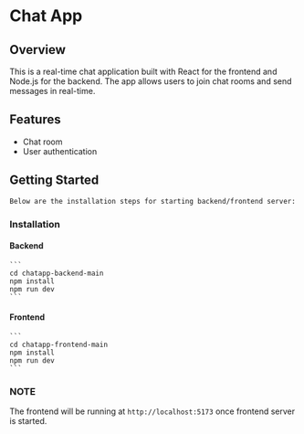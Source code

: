 # Chat App

## Overview

This is a real-time chat application built with React for the frontend and Node.js for the backend. The app allows users to join chat rooms and send messages in real-time. 

## Features

- Chat room
- User authentication


## Getting Started
    Below are the installation steps for starting backend/frontend server:

### Installation

#### Backend

    ```
    cd chatapp-backend-main
    npm install
    npm run dev
    ```

#### Frontend

    ```
    cd chatapp-frontend-main
    npm install
    npm run dev
    ```

### NOTE
The frontend will be running at `http://localhost:5173` once frontend server is started.

